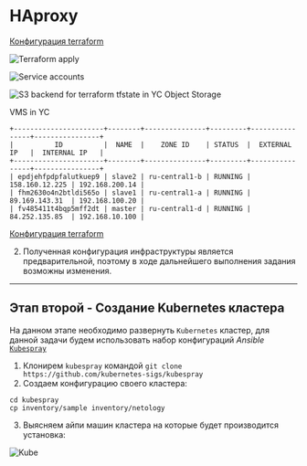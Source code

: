 # HAproxy

[Конфигурация terraform](files/)

![Terraform apply](./assets/T-1.png)

![Service accounts](./assets/T-3.png)

![S3 backend for terraform tfstate in YC Object Storage](./assets/T-2.png)

VMS in YC
```
+----------------------+--------+---------------+---------+----------------+----------------+
|          ID          |  NAME  |    ZONE ID    | STATUS  |  EXTERNAL IP   |  INTERNAL IP   |
+----------------------+--------+---------------+---------+----------------+----------------+
| epdjehfpdpfalutkuep9 | slave2 | ru-central1-b | RUNNING | 158.160.12.225 | 192.168.200.14 |
| fhm2630o4n2btldi565o | slave1 | ru-central1-a | RUNNING | 89.169.143.31  | 192.168.100.20 |
| fv485411t4bqp5mff2dt | master | ru-central1-d | RUNNING | 84.252.135.85  | 192.168.10.100 |
```
[Конфигурация terraform](I.Terraform/)

2. Полученная конфигурация инфраструктуры является предварительной, поэтому в ходе дальнейшего выполнения задания возможны изменения.

---
## Этап второй - Создание Kubernetes кластера

На данном этапе необходимо развернуть `Kubernetes` кластер, для данной задачи будем использовать набор конфигураций _Ansible_ [`Kubespray`](https://github.com/kubernetes-sigs/kubespray)

1. Клонирем `kubespray` командой `git clone https://github.com/kubernetes-sigs/kubespray`
2. Создаем конфигурацию своего кластера:

```shell
cd kubespray
cp inventory/sample inventory/netology
```

3. Выясняем айпи машин кластера на которые будет производится установка:

![Kube](./assets/K-1.png)
